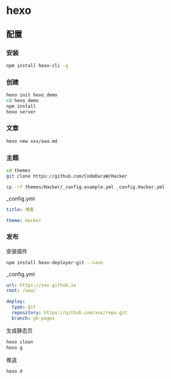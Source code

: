 # hexo

## 配置

### 安装

```sh
npm install hexo-cli -g
```

### 创建

```sh
hexo init hexo_demo
cd hexo_demo
npm install
hexo server
```

### 文章

```sh
hexo new xxx/aaa.md
```

### 主题

```sh
cd themes
git clone https://github.com/CodeDaraW/Hacker
```

```sh
cp -rf themes/Hacker/_config.example.yml _config.Hacker.yml
```

\_config.yml

```yaml
title: 博客

theme: Hacker
```

### 发布

安装插件

```sh
npm install hexo-deployer-git --save
```

\_config.yml

```yaml
url: https://xxx.github.io
root: /aaa/

deploy:
  type: git
  repository: https://github.com/xxx/repo.git
  branch: gh-pages
```

生成静态页

```sh
hexo clean
hexo g
```

推送

```sh
hexo d
```
